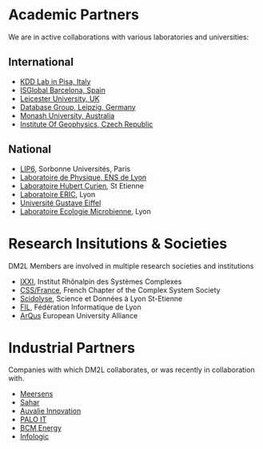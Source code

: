 # Academic Partners
We are in active collaborations with various laboratories and universities:
  
## International
* [KDD Lab in Pisa, Italy](https://kdd.isti.cnr.it)
* [ISGlobal Barcelona, Spain](https://www.isglobal.org/en/)
* [Leicester University, UK](https://le.ac.uk)
* [Database Group, Leipzig, Germany](https://dbs.uni-leipzig.de/person/rahm)
* [Monash University, Australia](https://www.monash.edu)
* [Institute Of Geophysics, Czech Republic](https://www.ig.cas.cz/en/)

## National
* [LIP6](https://www.lip6.fr), Sorbonne Universités, Paris
* [Laboratoire de Physique, ENS de Lyon](https://www.ens-lyon.fr)
* [Laboratoire Hubert Curien](https://laboratoirehubertcurien.univ-st-etienne.fr/en/index.html), St Etienne
* [Laboratoire ERIC](https://eric.msh-lse.fr/en/), Lyon
* [Université Gustave Eiffel](https://www.univ-gustave-eiffel.fr)
* [Laboratoire Ecologie Microbienne](https://www.ecologiemicrobiennelyon.fr), Lyon

# Research Insitutions & Societies
DM2L Members are involved in multiple research societies and institutions

* [IXXI](http://www.ixxi.fr), Institut Rhônalpin des Systèmes Complexes
* [CSS/France](http://css-fr.org), French Chapter of the Complex System Society
* [Scidolyse](http://scidolyse.ens-lyon.fr), Science et Données à Lyon St-Etienne
* [FIL](https://fil.cnrs.fr), Fédération Informatique de Lyon
* [ArQus](https://arqus-alliance.eu) European University Alliance

# Industrial Partners
Companies with which DM2L collaborates, or was recently in collaboration with.
* [Meersens](https://meersens.com)
* [Sahar](https://sahar.fr)
* [Auvalie Innovation](https://auvalie.com)
* [PALO IT](https://www.palo-it.com/en/)
* [BCM Energy](http://www.bcmenergy.fr/fr)
* [Infologic](https://www.infologic-copilote.fr)
